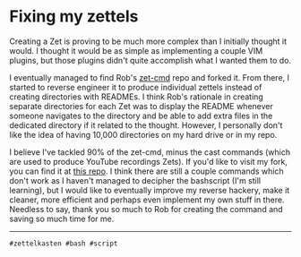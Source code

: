 # Fixing my zettels

Creating a Zet is proving to be much more complex than I initially thought it would. I thought it would be as simple as implementing a couple VIM plugins, but those plugins didn't quite accomplish what I wanted them to do.

I eventually managed to find Rob's [zet-cmd](https://github.com/rwxrob/zet-cmd) repo and forked it. From there, I started to reverse engineer it to produce individual zettels instead of creating directories with READMEs. I think Rob's rationale in creating separate directories for each Zet was to display the README whenever someone navigates to the directory and be able to add extra files in the dedicated directory if it related to the thought. However, I personally don't like the idea of having 10,000 directories on my hard drive or in my repo.

I believe I've tackled 90% of the zet-cmd, minus the cast commands (which are used to produce YouTube recordings Zets). If you'd like to visit my fork, you can find it at [this repo](https://github.com/gabrielmontplaisir/zet-cmd). I think there are still a couple commands which don't work as I haven't managed to decipher the bashscript (I'm still learning), but I would like to eventually improve my reverse hackery, make it cleaner, more efficient and perhaps even implement my own stuff in there. Needless to say, thank you so much to Rob for creating the command and saving so much time for me. 

---

    #zettelkasten #bash #script
